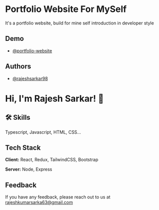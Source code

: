 
# Portfolio Website For MySelf

It's a portfolio website, build for mine self introduction in developer style

## Demo

- [@portfolio-website](https://rajeshsarkar98.github.io/Portfolio-Website/)


## Authors

- [@rajeshsarkar98](https://github.com/rajeshsarkar98)


# Hi, I'm Rajesh Sarkar! 👋


## 🛠 Skills
Typescript, Javascript, HTML, CSS...


## Tech Stack

**Client:** React, Redux, TailwindCSS, Bootstrap

**Server:** Node, Express


## Feedback

If you have any feedback, please reach out to us at rajeshkumarsarka63@gmail.com
